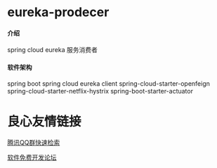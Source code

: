 # eureka-prodecer

#### 介绍
spring cloud eureka 服务消费者

#### 软件架构
spring boot 
spring cloud eureka client
spring-cloud-starter-openfeign
spring-cloud-starter-netflix-hystrix
spring-boot-starter-actuator




 # 良心友情链接

[腾讯QQ群快速检索](http://u.720life.cn/s/8cf73f7c)

[软件免费开发论坛](http://u.720life.cn/s/bbb01dc0)